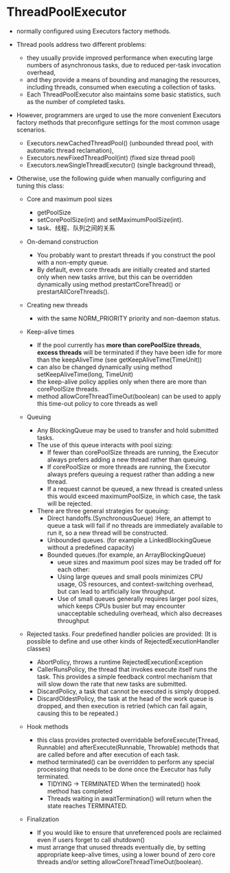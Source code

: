 # ThreadPoolExecutor

- normally configured using Executors factory methods.

- Thread pools address two different problems: 
    - they usually provide improved performance when executing large numbers of asynchronous tasks, due to reduced per-task invocation overhead,
    - and they provide a means of bounding and managing the resources, including threads, consumed when executing a collection of tasks.
    -  Each ThreadPoolExecutor also maintains some basic statistics, such as the number of completed tasks.
    
- However, programmers are urged to use the more convenient Executors factory methods that preconfigure settings for the most common usage scenarios. 
    - Executors.newCachedThreadPool() (unbounded thread pool, with automatic thread reclamation), 
    - Executors.newFixedThreadPool(int) (fixed size thread pool) 
    - Executors.newSingleThreadExecutor() (single background thread), 
    
- Otherwise, use the following guide when manually configuring and tuning this class:
    - Core and maximum pool sizes
        - getPoolSize
        - setCorePoolSize(int) and setMaximumPoolSize(int).
        - task、线程、队列之间的关系
    - On-demand construction
        - You probably want to prestart threads if you construct the pool with a non-empty queue.
        - By default, even core threads are initially created and started only when new tasks arrive, but this can be overridden dynamically using method prestartCoreThread() or prestartAllCoreThreads().
    - Creating new threads
        - with the same NORM_PRIORITY priority and non-daemon status. 
    - Keep-alive times
        - If the pool currently has **more than corePoolSize threads**, **excess threads** will be terminated if they have been idle for more than the keepAliveTime (see getKeepAliveTime(TimeUnit))
        - can also be changed dynamically using method setKeepAliveTime(long, TimeUnit)
        - the keep-alive policy applies only when there are more than corePoolSize threads.
        - method allowCoreThreadTimeOut(boolean) can be used to apply this time-out policy to core threads as well
    - Queuing
        - Any BlockingQueue may be used to transfer and hold submitted tasks.
        - The use of this queue interacts with pool sizing:
            - If fewer than corePoolSize threads are running, the Executor always prefers adding a new thread rather than queuing.
            - If corePoolSize or more threads are running, the Executor always prefers queuing a request rather than adding a new thread.
            - If a request cannot be queued, a new thread is created unless this would exceed maximumPoolSize, in which case, the task will be rejected.
        - There are three general strategies for queuing:
            - Direct handoffs.(SynchronousQueue) :Here, an attempt to queue a task will fail if no threads are immediately available to run it, so a new thread will be constructed.
            - Unbounded queues. (for example a LinkedBlockingQueue without a predefined capacity)
            - Bounded queues.(for example, an ArrayBlockingQueue)
                - ueue sizes and maximum pool sizes may be traded off for each other:
                - Using large queues and small pools minimizes CPU usage, OS resources, and context-switching overhead, but can lead to artificially low throughput.
                - Use of small queues generally requires larger pool sizes, which keeps CPUs busier but may encounter unacceptable scheduling overhead, which also decreases throughput
            
    - Rejected tasks. Four predefined handler policies are provided: (It is possible to define and use other kinds of RejectedExecutionHandler classes)
        - AbortPolicy, throws a runtime RejectedExecutionException
        - CallerRunsPolicy, the thread that invokes execute itself runs the task. This provides a simple feedback control mechanism that will slow down the rate that new tasks are submitted.
        - DiscardPolicy, a task that cannot be executed is simply dropped.
        - DiscardOldestPolicy, the task at the head of the work queue is dropped, and then execution is retried (which can fail again, causing this to be repeated.)
        
    - Hook methods
        - this class provides protected overridable beforeExecute(Thread, Runnable) and afterExecute(Runnable, Throwable) methods that are called before and after execution of each task.
        - method terminated() can be overridden to perform any special processing that needs to be done once the Executor has fully terminated. 
            - TIDYING -> TERMINATED When the terminated() hook method has completed
            - Threads waiting in awaitTermination() will return when the state reaches TERMINATED.
            
    - Finalization
        - If you would like to ensure that unreferenced pools are reclaimed even if users forget to call shutdown()
        - must arrange that unused threads eventually die, by setting appropriate keep-alive times, using a lower bound of zero core threads and/or setting allowCoreThreadTimeOut(boolean).